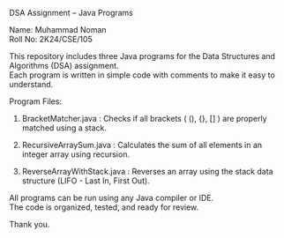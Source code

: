 DSA Assignment – Java Programs

Name: Muhammad Noman  
Roll No: 2K24/CSE/105  

This repository includes three Java programs for the Data Structures and Algorithms (DSA) assignment.  
Each program is written in simple code with comments to make it easy to understand.

Program Files:

1. BracketMatcher.java  :
    Checks if all brackets ( (), {}, [] ) are properly matched using a stack.

2. RecursiveArraySum.java  :
    Calculates the sum of all elements in an integer array using recursion.

3. ReverseArrayWithStack.java : 
    Reverses an array using the stack data structure (LIFO - Last In, First Out).

All programs can be run using any Java compiler or IDE.  
The code is organized, tested, and ready for review.

Thank you.

